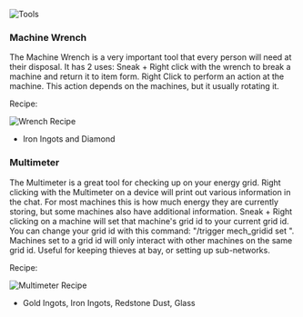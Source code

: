 ![Tools](https://i.imgur.com/SbdY8m7.png?1)

### Machine Wrench

The Machine Wrench is a very important tool that every person will need at their disposal. It has 2 uses: Sneak + Right click with the wrench to break a machine and return it to item form. Right Click to perform an action at the machine. This action depends on the machines, but it usually rotating it.

Recipe:

![Wrench Recipe](https://i.imgur.com/tnmc9lZ.png?1)
* Iron Ingots and Diamond

### Multimeter

The Multimeter is a great tool for checking up on your energy grid. Right clicking with the Multimeter on a device will print out various information in the chat. For most machines this is how much energy they are currently storing, but some machines also have additional information. Sneak + Right clicking on a machine will set that machine's grid id to your current grid id. You can change your grid id with this command: "/trigger mech_gridid set <value>". Machines set to a grid id will only interact with other machines on the same grid id. Useful for keeping thieves at bay, or setting up sub-networks.

Recipe:

![Multimeter Recipe](https://i.imgur.com/PcULkc2.png?1)
* Gold Ingots, Iron Ingots, Redstone Dust, Glass

